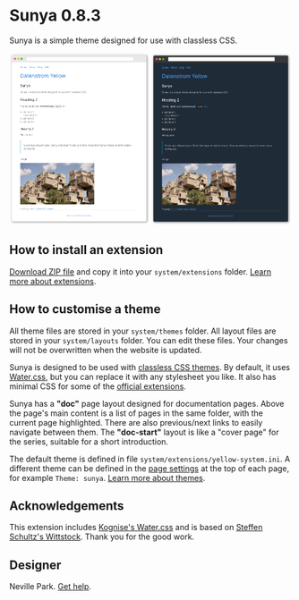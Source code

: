 # Sunya 0.8.3

Sunya is a simple theme designed for use with classless CSS.

![Screenshot of Sunya, dark and light versions](sunya-screenshot.png)

## How to install an extension

[Download ZIP file](https://github.com/nevillepark/yellow-sunya/archive/main.zip) and copy it into your `system/extensions` folder. [Learn more about extensions](https://github.com/annaesvensson/yellow-update).

## How to customise a theme

All theme files are stored in your `system/themes` folder. All layout files are stored in your `system/layouts` folder. You can edit these files. Your changes will not be overwritten when the website is updated.

Sunya is designed to be used with [classless CSS themes](https://github.com/dbohdan/classless-css). By default, it uses [Water.css](https://watercss.kognise.dev), but you can replace it with any stylesheet you like. It also has minimal CSS for some of the [official extensions](https://github.com/datenstrom/yellow-extensions).

Sunya has a **"doc"** page layout designed for documentation pages. Above the page's main content is a list of pages in the same folder, with the current page highlighted. There are also previous/next links to easily navigate between them. The **"doc-start"** layout is like a "cover page" for the series, suitable for a short introduction.

The default theme is defined in file `system/extensions/yellow-system.ini`. A different theme can be defined in the [page settings](https://github.com/annaesvensson/yellow-core#settings-page) at the top of each page, for example `Theme: sunya`. [Learn more about themes](https://datenstrom.se/yellow/help/how-to-customise-a-theme).

## Acknowledgements

This extension includes [Kognise's Water.css](https://watercss.kognise.dev) and is based on [Steffen Schultz's Wittstock](https://github.com/schulle4u/yellow-wittstock). Thank you for the good work.

## Designer

Neville Park. [Get help](https://datenstrom.se/yellow/help/).
